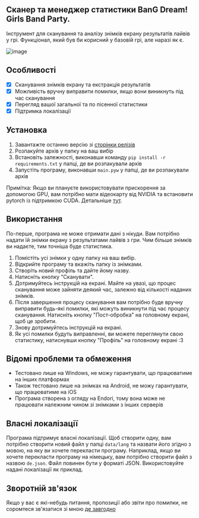 ## Сканер та менеджер статистики BanG Dream! Girls Band Party.

Інструмент для сканування та аналізу знімків екрану результатів лайвів у грі. Функціонал, який був би корисний у базовій грі, але наразі як є.

![image](https://cdn.discordapp.com/attachments/882697945772855337/1132066295270080623/image.png)

## Особливості
- [x] Сканування знімків екрану та екстракція результатів
- [x] Можливість вручну виправити помилки, якщо вони виникнуть під час сканування
- [x] Перегляд вашої загальної та по пісенної статистики
- [x] Підтримка локалізації

## Установка
1. Завантажте останню версію зі [сторінки релізів](https://github.com/MikeAtom/BangStats/releases)
2. Розпакуйте архів у папку на ваш вибір
3. Встановіть залежності, виконавши команду `pip install -r requirements.txt` у папці, де ви розпакували архів
4. Запустіть програму, виконавши `main.pyw` у папці, де ви розпакували архів

Примітка: Якщо ви плануєте використовувати прискорення за допомогою GPU, вам потрібно мати відеокарту від NVIDIA та встановити pytorch із підтримкою CUDA. Детальніше [тут](https://pytorch.org/get-started/locally/).

## Використання
По-перше, програма не може отримати дані з нікуди. Вам потрібно надати їй знімки екрану з результатами лайвів з гри. Чим більше знімків ви надаєте, тим точніша буде статистика.

1. Помістіть усі знімки у одну папку на ваш вибір.
2. Відкрийте програму та вкажіть папку із знімками.
3. Створіть новий профіль та дайте йому назву.
4. Натисніть кнопку "Сканувати".
5. Дотримуйтесь інструкцій на екрані. Майте на увазі, що процес сканування може зайняти деякий час, залежно від кількості наданих знімків.
6. Після завершення процесу сканування вам потрібно буде вручну виправити будь-які помилки, які можуть виникнути під час процесу сканування. Натисніть кнопку "Пост-обробка" на головному екрані, щоб це зробити.
7. Знову дотримуйтесь інструкцій на екрані.
8. Як усі помилки будуть виправленні, ви можете переглянути свою статистику, натиснувши кнопку "Профіль" на головному екрані :3

## Відомі проблеми та обмеження
- Тестовано лише на Windows, не можу гарантувати, що працюватиме на інших платформах
- Також тестовано лише на знімках на Android, не можу гарантувати, що працюватиме на iOS
- Програма створена з огляду на Endori, тому вона може не працювати належним чином зі знімками з інших серверів

## Власні локалізації
Програма підтримує власні локалізації. Щоб створити одну, вам потрібно створити новий файл у папці `data/lang` та назвати його згідно з мовою, на яку ви хочете перекласти програму. Наприклад, якщо ви хочете перекласти програму на німецьку, вам потрібно створити файл з назвою `de.json`. Файл повинен бути у форматі JSON. Використовуйте надані локалізації як приклад.

## Зворотній зв'язок
Якщо у вас є які-небудь питання, пропозиції або звіти про помилки, не соромтеся зв'язатися зі мною [де завгодно](https://linktr.ee/MikeAtom)